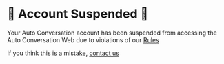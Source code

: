 # 🚫 Account Suspended 🚫



Your Auto Conversation account has been suspended from accessing the Auto Conversation Web due to violations of our [Rules](/rules)





If you think this is a mistake, [contact us](mailto:autoconversationappeals@gmail.com)

